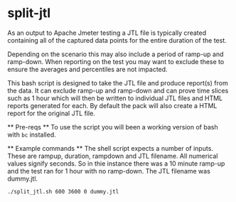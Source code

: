 # split-jtl
As an output to Apache Jmeter testing a JTL file is typically created containing all of the captured data points for the entire duration of the test.

Depending on the scenario this may also include a period of ramp-up and ramp-down. When reporting on the test you may want to exclude these to ensure the averages and percentiles are not impacted.

This bash script is designed to take the JTL file and produce report(s) from the data. It can exclude ramp-up and ramp-down and can prove time slices such as 1 hour which will then be written to individual JTL files and HTML reports generated for each. By default the pack will also create a HTML report for the original JTL file.

** Pre-reqs ** 
To use the script you will been a working version of bash with `bc` installed.

** Example commands **
The shell script expects a number of inputs. These are rampup, duration, rampdown and JTL filename. All numerical values signify seconds. So in thie instance there was a 10 minute ramp-up and the test ran for 1 hour with no ramp-down. The JTL filename was dummy.jtl.

`./split_jtl.sh 600 3600 0 dummy.jtl`

